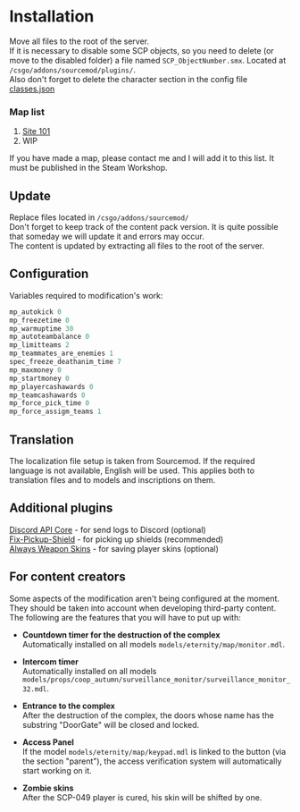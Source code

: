 # Installation
Move all files to the root of the server.  
If it is necessary to disable some SCP objects, so you need to delete (or move to the disabled folder) a file named `SCP_ObjectNumber.smx`. Located at `/csgo/addons/sourcemod/plugins/`.  
Also don't forget to delete the character section in the config file [classes.json](https://github.com/GeTtOo/SCP-Breach-CSGO/blob/main/addons/sourcemod/configs/scp/workshop/2424265786/scp_site101/classes.json)  

### Map list
1. [Site 101](https://steamcommunity.com/sharedfiles/filedetails/?id=2424265786)
2. WIP

If you have made a map, please contact me and I will add it to this list. It must be published in the Steam Workshop.  

## Update 
Replace files located in `/csgo/addons/sourcemod/`  
Don't forget to keep track of the content pack version. It is quite possible that someday we will update it and errors may occur.  
The content is updated by extracting all files to the root of the server.  

## Сonfiguration

Variables required to modification's work:  

```c
mp_autokick 0
mp_freezetime 0
mp_warmuptime 30
mp_autoteambalance 0
mp_limitteams 2
mp_teammates_are_enemies 1
spec_freeze_deathanim_time 7
mp_maxmoney	0
mp_startmoney 0
mp_playercashawards 0
mp_teamcashawards 0
mp_force_pick_time 0
mp_force_assigm_teams 1
```

## Translation

The localization file setup is taken from Sourcemod. If the required language is not available, English will be used. This applies both to translation files and to models and inscriptions on them.  

## Additional plugins
[Discord API Core](https://github.com/CrazyHackGUT/Discord) - for send logs to Discord (optional)  
[Fix-Pickup-Shield](https://github.com/theelsaud/Fix-Pickup-Shield) - for picking up shields (recommended)  
[Always Weapon Skins](https://forums.alliedmods.net/showthread.php?t=237114) - for saving player skins (optional)  


## For content creators 
Some aspects of the modification aren't being configured at the moment. They should be taken into account when developing third-party content. The following are the features that you will have to put up with:

- **Countdown timer for the destruction of the complex**  
Automatically installed on all models `models/eternity/map/monitor.mdl`.  

- **Intercom timer**  
Automatically installed on all models `models/props/coop_autumn/surveillance_monitor/surveillance_monitor_32.mdl`.  

- **Entrance to the complex**  
After the destruction of the complex, the doors whose name has the substring "DoorGate" will be closed and locked.  

- **Access Panel**  
If the model `models/eternity/map/keypad.mdl` is linked to the button (via the section "parent"), the access verification system will automatically start working on it.  

- **Zombie skins**  
After the SCP-049 player is cured, his skin will be shifted by one.  


